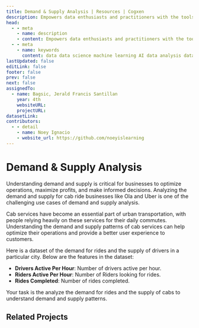 ```yaml
---
title: Demand & Supply Analysis | Resources | Cogxen
description: Empowers data enthusiasts and practitioners with the tools and knowledge to unlock the potential of data.
head:
  - - meta
    - name: description
    - content: Empowers data enthusiasts and practitioners with the tools and knowledge to unlock the potential of data.
  - - meta
    - name: keywords
      content: data data science machine learning AI data analysis data-driven data enthusiasts data practitioners
lastUpdated: false
editLink: false
footer: false
prev: false
next: false
assignedTo:
  - name: Bagsic, Jerald Francis Santillan
    year: 4th
    websiteURL:
    projectURL:
datasetLink:
contributors:
  - - detail
    - name: Noey Ignacio
    - website_url: https://github.com/noeyislearning
---
```


# Demand & Supply Analysis

<DownloadBadge githubURL=""></DownloadBadge>

Understanding demand and supply is critical for businesses to optimize operations, maximize profits, and make informed decisions. Analyzing the demand and supply for cab ride businesses like Ola and Uber is one of the challenging use cases of demand and supply analysis.

Cab services have become an essential part of urban transportation, with people relying heavily on these services for their daily commutes. Understanding the demand and supply patterns of cab services can help optimize their operations and provide a better user experience to customers.

Here is a dataset of the demand for rides and the supply of drivers in a particular city. Below are the features in the dataset:

- **Drivers Active Per Hour**: Number of drivers active per hour.
- **Riders Active Per Hour**: Number of Riders looking for rides.
- **Rides Completed**: Number of rides completed.

Your task is the analyze the demand for rides and the supply of cabs to understand demand and supply patterns.

## Related Projects
